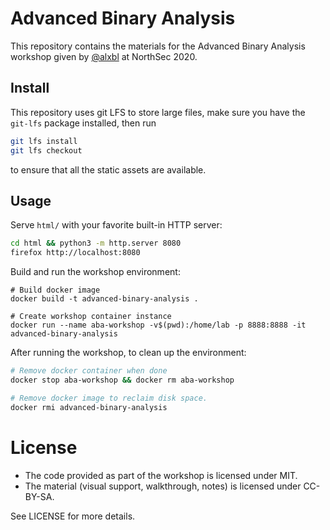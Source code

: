 # Advanced Binary Analysis

This repository contains the materials for the Advanced Binary
Analysis workshop given by [@alxbl][1] at NorthSec 2020.


[1]: https://segfault.me

## Install

This repository uses git LFS to store large files, make sure you have the `git-lfs` package installed, then run

```sh
git lfs install
git lfs checkout
```

to ensure that all the static assets are available.

## Usage

Serve `html/` with your favorite built-in HTTP server:

```sh
cd html && python3 -m http.server 8080
firefox http://localhost:8080
```


Build and run the workshop environment:

```
# Build docker image
docker build -t advanced-binary-analysis .

# Create workshop container instance
docker run --name aba-workshop -v$(pwd):/home/lab -p 8888:8888 -it advanced-binary-analysis

```


After running the workshop, to clean up the environment:

```sh
# Remove docker container when done
docker stop aba-workshop && docker rm aba-workshop

# Remove docker image to reclaim disk space.
docker rmi advanced-binary-analysis
```



# License

- The code provided as part of the workshop is licensed under MIT.
- The material (visual support, walkthrough, notes) is licensed under CC-BY-SA.

See LICENSE for more details.
